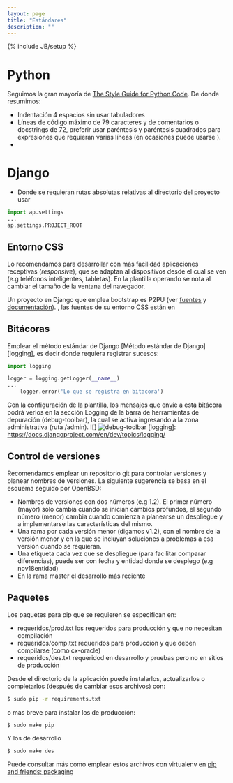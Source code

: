 ```yaml
---
layout: page
title: "Estándares"
description: ""
---
```

{% include JB/setup %}


# Python #

Seguimos la gran mayoría de 
[The Style Guide for Python Code][style].
De donde resumimos:

* Indentación 4 espacios sin usar tabuladores
* Líneas de código máximo de 79 caracteres y de comentarios o docstrings de 72,
  preferir usar paréntesis y paréntesis cuadrados para expresiones que 
  requieran varias líneas (en ocasiones puede usarse \).
* 



# Django #


* Donde se requieran rutas absolutas relativas al directorio del proyecto
  usar

```python
import ap.settings 
...
ap.settings.PROJECT_ROOT
```

## Entorno CSS ##

Lo recomendamos para desarrollar con más facilidad aplicaciones receptivas 
(*responsive*), que se adaptan al dispositivos desde el cual se ven (e.g
teléfonos inteligentes, tabletas).  En la plantilla operando se nota al cambiar
el tamaño de la ventana del navegador.

Un proyecto en Django que emplea bootstrap es P2PU (ver [fuentes][fuentescssp2pu] y [documentación][doccssp2pu]).
, las fuentes de su entorno CSS están en 

## Bitácoras ##

Emplear el método estándar de Django [Método estándar de Django][logging],
es decir donde requiera registrar sucesos:

```python
import logging

logger = logging.getLogger(__name__)
...
    logger.error('Lo que se registra en bitacora')
```

Con la configuración de la plantilla, los mensajes que envíe a esta bitácora
podrá verlos en la sección Logging de la barra de herramientas de depuración 
(debug-toolbar), la cual se activa ingresando a la zona administrativa (ruta /admin).
![]
![debug-toolbar](http://sinsitioweb.files.wordpress.com/2013/04/captura-de-pantalla-290413-133033.png "Barra de herramientas de depuración de http://sinsitioweb.wordpress.com/2013/04/29/usando-debug-toolbar-django/")
[logging]: https://docs.djangoproject.com/en/dev/topics/logging/

## Control de versiones ##

Recomendamos emplear un repositorio git para controlar versiones y planear nombres
de versiones.  La siguiente sugerencia se basa en el esquema seguido por OpenBSD:
* Nombres de versiones con dos números (e.g 1.2). El primer número (mayor) sólo cambia cuando se inician
  cambios profundos, el segundo número (menor) cambia cuando comienza a planearse un despliegue 
  y a implementarse las características del mismo.
* Una rama por cada versión menor (digamos v1.2), con el nombre de la versión menor y en la que se
  incluyan soluciones a problemas a esa versión cuando se requieran.
* Una etiqueta cada vez que se despliegue (para facilitar comparar diferencias), puede ser con fecha y
  entidad donde se desplego (e.g nov18entidad)
* En la rama master el desarrollo más reciente

## Paquetes ##

Los paquetes para pip que se requieren se especifican en:

- requeridos/prod.txt los requeridos para producción y que no necesitan compilación
- requeridos/comp.txt requeridos para producción y que deben compilarse (como cx-oracle)
- requeridos/des.txt  requeridod en desarrollo y pruebas pero no en sitios de producción

Desde el directorio de la aplicación puede instalarlos, actualizarlos o completarlos 
(después de cambiar esos archivos) con:

```sh
$ sudo pip -r requirements.txt
```

o más breve para instalar los de producción:

```sh
$ sudo make pip
```

Y los de desarrollo
```sh
$ sudo make des
```

Puede consultar más como emplear estos archivos con virtualenv en [pip and friends: packaging][playdohpack]



[style]: http://www.python.org/dev/peps/pep-0008/
[fuentescssp2pu]: https://github.com/p2pu/p2pu-css-framework
[doccssp2pu]: http://p2pu.github.io/p2pu-css-framework/ 
[playdoh]: https://github.com/mozilla/playdoh
[twoscoops]: https://github.com/twoscoops/django-twoscoops-project
[p2pu]: https://github.com/p2pu/lernanta
[playdohpack]: https://github.com/mozilla/playdoh-docs/blob/master/packages.rst
